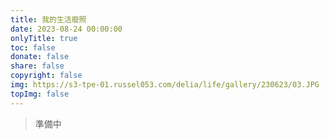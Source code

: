 ```yaml
---
title: 我的生活廢照
date: 2023-08-24 00:00:00
onlyTitle: true
toc: false
donate: false
share: false
copyright: false
img: https://s3-tpe-01.russel053.com/delia/life/gallery/230623/03.JPG
topImg: false
---
```

> 準備中